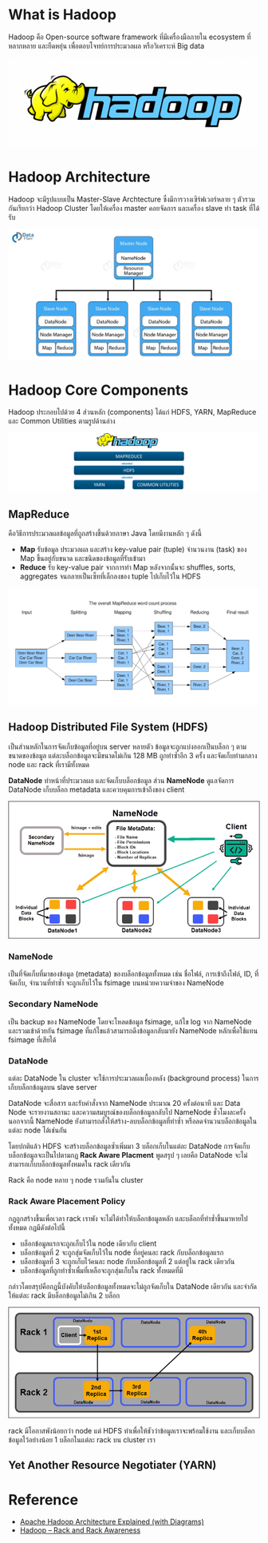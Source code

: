 # What is Hadoop
Hadoop คือ Open-source software framework ที่มีเครื่องมือภายใน ecosystem ที่หลากหลาย และยืดหยุ่น เพื่อตอบโจทย์การประมวลผล หรือวิเคราะห์ Big data

![750](../_assets/data_science/hadoop/hadoop_logo.png)

# Hadoop Architecture
Hadoop จะมีรูปแบบเป็น Master-Slave Archtecture ซึ่งมีการวางเซิร์ฟเวอร์หลาย ๆ ตัวรวมกันเรียกว่า Hadoop Cluster โดยให้เครื่อง master คอยจัดการ และเครื่อง slave ทำ task ที่ได้รับ

![600](../_assets/data_science/hadoop/hadoop_architecture.png)

# Hadoop Core Components
Hadoop ประกอบไปด้วย 4 ส่วนหลัก (components) ได้แก่ HDFS, YARN, MapReduce และ Common Utilities ตามรูปด้านล่าง

![900](../_assets/data_science/hadoop/hadoop_core.png)

## MapReduce
คือวิธีการประมวลผลข้อมูลที่ถูกสร้างขึ้นด้วยภาษา Java โดยมีงานหลัก ๆ  ดังนี้
- **Map** รับข้อมูล ประมวลผล และสร้าง key-value pair (tuple) จำนวนงาน (task) ของ Map ขึ้นอยู่กับขนาด และชนิดของข้อมูลที่รับเข้ามา
- **Reduce** รับ key-value pair จากการทำ Map หลังจากนั้นจะ shuffles, sorts, aggregates จนกลายเป็นเซ็ทที่เล็กลงของ tuple ไปเก็บไว้ใน HDFS

![](../_assets/data_science/hadoop/mapreduce.png)

## Hadoop Distributed File System (HDFS)
เป็นส่วนหลักในการจัดเก็บข้อมูลที่อยู่บน server หลายตัว ข้อมูลจะถูกแบ่งออกเป็นบล็อก ๆ ตามขนาดของข้อมูล แต่ละบล็อกข้อมูลจะมีขนาดไม่เกิน 128 MB ถูกทำซ้ำอีก 3 ครั้ง และจัดเก็บท่ามกลาง node และ rack ที่เรามีทั้งหมด

**DataNode** ทำหน้าที่ประมวลผล และจัดเก็บบล็อกข้อมูล ส่วน **NameNode** ดูแลจัดการ DataNode เก็บบล็อก metadata และควบคุมการเข้าถึงของ client

![800](../_assets/data_science/hadoop/hdfs-1.png)

### NameNode
เป็นที่จัดเก็บที่มาของข้อมูล (metadata) ของบล็อกข้อมูลทั้งหมด เช่น ชื่อไฟล์, การเข้าถึงไฟล์, ID, ที่จัดเก็บ, จำนวนที่ทำซ้ำ จะถูกเก็บไว้ใน fsimage บนหน่วยความจำของ NameNode

### Secondary NameNode
เป็น backup ของ NameNode โดยจะโหลดข้อมูล fsimage, แก้ไข log จาก NameNode และรวมเข้าด้วยกัน fsimage ที่แก้ไขแล้วสามารถดึงข้อมูลกลับมายัง NameNode หลักเพื่อใช้แทน fsimage ที่เสียได้

### DataNode
แต่ละ DataNode ใน cluster จะใช้การประมวลผลเบื้องหลัง (background process) ในการเก็บบล็อกข้อมูลบน slave server

DataNode จะสื่อสาร และรับคำสั่งจาก NameNode ประมาณ 20 ครั้งต่อนาที และ Data Node จะรายงานสถานะ และความสมบูรณ์ของบล็อกข้อมูลกลับไป NameNode ชั่วโมงละครั้ง นอกจากนี้ NameNode ยังสามารถสั่งให้สร้าง-ลบบล็อกข้อมูลที่ทำซ้ำ หรือลดจำนวนบล็อกข้อมูลในแต่ละ node ได้เช่นกัน

โดยปกติแล้ว HDFS จะสร้างบล็อกข้อมูลซ้ำเพิ่มมา 3 บล็อกเก็บในแต่ละ DataNode การจัดเก็บบล็อกข้อมูลจะเป็นไปตามกฏ **Rack Aware Placment** พูดสรุป ๆ เลยคือ DataNode จะไม่สามารถเก็บบล็อกข้อมูลทั้งหมดใน rack เดียวกัน

Rack คือ node หลาย ๆ node รวมกันใน cluster

### Rack Aware Placement Policy
กฏถูกสร้างขึ้นเพื่อเวลา rack เราพัง จะไม่ได้ทำให้บล็อกข้อมูลหลัก และบล็อกที่ทำซ้ำขึ้นมาหายไปทั้งหมด กฏมีดังต่อไปนี้
- บล็อกข้อมูลแรกจะถูกเก็บไว้ใน node เดียวกับ client
- บล็อกข้อมูลที่ 2 จะถูกสุ่มจัดเก็บไว้ใน node ที่อยู่คนละ rack กับบล็อกข้อมูลแรก
- บล็อกข้อมูลที่ 3 จะถูกเก็บไว้คนละ node กับบล็อกข้อมูลที่ 2 แต่อยู่ใน rack เดียวกัน
- บล็อกข้อมูลที่ถูกทำซ้ำเพื่มที่เหลือจะถูกสุ่มเก็บใน rack ทั้งหมดที่มี

กล่าวโดยสรุปคือกฏนี้บังคับให้บล็อกข้อมูลทั้งหมดจะไม่ถูกจัดเก็บใน DataNode เดียวกัน และจำกัดให้แต่ละ rack มีบล็อกข้อมูลไม่เกิน 2 บล็อก

![700](../_assets/data_science/hadoop/rack-placmement-policy-hdfs.png)

rack มีโอกาสพังน้อยกว่า node แต่ HDFS ทำเพื่อให้ชัวว่าข้อมูลเราจะพร้อมใช้งาน และเก็บบล็อกข้อมูลไว้อย่างน้อย 1 บล็อกในแต่ละ rack บน cluster เรา

## Yet Another Resource Negotiater (YARN)


# Reference
- [Apache Hadoop Architecture Explained (with Diagrams)](https://phoenixnap.com/kb/apache-hadoop-architecture-explained)
- [Hadoop – Rack and Rack Awareness](https://www.geeksforgeeks.org/hadoop-rack-and-rack-awareness/)